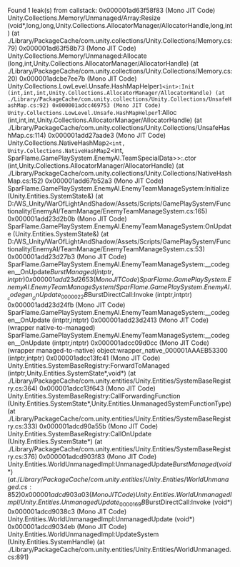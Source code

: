 Found 1 leak(s) from callstack:
0x000001ad63f58f83 (Mono JIT Code) Unity.Collections.Memory/Unmanaged/Array:Resize (void*,long,long,Unity.Collections.AllocatorManager/AllocatorHandle,long,int) (at ./Library/PackageCache/com.unity.collections/Unity.Collections/Memory.cs:79)
0x000001ad63f58b73 (Mono JIT Code) Unity.Collections.Memory/Unmanaged:Allocate (long,int,Unity.Collections.AllocatorManager/AllocatorHandle) (at ./Library/PackageCache/com.unity.collections/Unity.Collections/Memory.cs:20)
0x000001adcbe7ee7b (Mono JIT Code) Unity.Collections.LowLevel.Unsafe.HashMapHelper`1<int>:Init (int,int,int,Unity.Collections.AllocatorManager/AllocatorHandle) (at ./Library/PackageCache/com.unity.collections/Unity.Collections/UnsafeHashMap.cs:92)
0x000001adcc469753 (Mono JIT Code) Unity.Collections.LowLevel.Unsafe.HashMapHelper`1<int>:Alloc (int,int,int,Unity.Collections.AllocatorManager/AllocatorHandle) (at ./Library/PackageCache/com.unity.collections/Unity.Collections/UnsafeHashMap.cs:114)
0x000001add27aade3 (Mono JIT Code) Unity.Collections.NativeHashMap`2<int, Unity.Collections.NativeHashMap`2<int, SparFlame.GamePlaySystem.EnemyAI.TeamSpecialData>>:.ctor (int,Unity.Collections.AllocatorManager/AllocatorHandle) (at ./Library/PackageCache/com.unity.collections/Unity.Collections/NativeHashMap.cs:152)
0x000001add67b52a3 (Mono JIT Code) SparFlame.GamePlaySystem.EnemyAI.EnemyTeamManageSystem:Initialize (Unity.Entities.SystemState&) (at D:/WS_Unity/WarOfLightAndShadow/Assets/Scripts/GamePlaySystem/Functionality/EnemyAI/TeamManage/EnemyTeamManageSystem.cs:165)
0x000001add23d2b0b (Mono JIT Code) SparFlame.GamePlaySystem.EnemyAI.EnemyTeamManageSystem:OnUpdate (Unity.Entities.SystemState&) (at D:/WS_Unity/WarOfLightAndShadow/Assets/Scripts/GamePlaySystem/Functionality/EnemyAI/TeamManage/EnemyTeamManageSystem.cs:53)
0x000001add23d27b3 (Mono JIT Code) SparFlame.GamePlaySystem.EnemyAI.EnemyTeamManageSystem:__codegen__OnUpdate$BurstManaged (intptr,intptr)
0x000001add23d2653 (Mono JIT Code) SparFlame.GamePlaySystem.EnemyAI.EnemyTeamManageSystem/SparFlame.GamePlaySystem.EnemyAI.__codegen__OnUpdate_0000022B$BurstDirectCall:Invoke (intptr,intptr)
0x000001add23d24fb (Mono JIT Code) SparFlame.GamePlaySystem.EnemyAI.EnemyTeamManageSystem:__codegen__OnUpdate (intptr,intptr)
0x000001add23d2413 (Mono JIT Code) (wrapper native-to-managed) SparFlame.GamePlaySystem.EnemyAI.EnemyTeamManageSystem:__codegen__OnUpdate (intptr,intptr)
0x000001adcc09d0cc (Mono JIT Code) (wrapper managed-to-native) object:wrapper_native_000001AAAEB53300 (intptr,intptr)
0x000001adcc13fc41 (Mono JIT Code) Unity.Entities.SystemBaseRegistry:ForwardToManaged (intptr,Unity.Entities.SystemState*,void*) (at ./Library/PackageCache/com.unity.entities/Unity.Entities/SystemBaseRegistry.cs:364)
0x000001adcc13f643 (Mono JIT Code) Unity.Entities.SystemBaseRegistry:CallForwardingFunction (Unity.Entities.SystemState*,Unity.Entities.UnmanagedSystemFunctionType) (at ./Library/PackageCache/com.unity.entities/Unity.Entities/SystemBaseRegistry.cs:333)
0x000001adcd90a55b (Mono JIT Code) Unity.Entities.SystemBaseRegistry:CallOnUpdate (Unity.Entities.SystemState*) (at ./Library/PackageCache/com.unity.entities/Unity.Entities/SystemBaseRegistry.cs:376)
0x000001adcd903f83 (Mono JIT Code) Unity.Entities.WorldUnmanagedImpl:UnmanagedUpdate$BurstManaged (void*) (at ./Library/PackageCache/com.unity.entities/Unity.Entities/WorldUnmanaged.cs:852)
0x000001adcd903a03 (Mono JIT Code) Unity.Entities.WorldUnmanagedImpl/Unity.Entities.UnmanagedUpdate_0000169B$BurstDirectCall:Invoke (void*)
0x000001adcd9038c3 (Mono JIT Code) Unity.Entities.WorldUnmanagedImpl:UnmanagedUpdate (void*)
0x000001adcd9034eb (Mono JIT Code) Unity.Entities.WorldUnmanagedImpl:UpdateSystem (Unity.Entities.SystemHandle) (at ./Library/PackageCache/com.unity.entities/Unity.Entities/WorldUnmanaged.cs:891)

